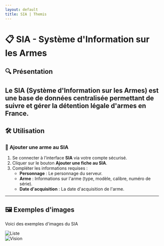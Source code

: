 ```yaml
---
layout: default
title: SIA | Themis
---
```


# 📋 **SIA** - Système d'Information sur les Armes  

## 🔍 **Présentation**  

Le **SIA** (Système d'Information sur les Armes) est une base de données centralisée permettant de suivre et gérer la détention légale d'armes en France.
---

## 🛠️ **Utilisation**  

### 📂 **Ajouter une arme au SIA**  
1. Se connecter à l’interface **SIA** via votre compte sécurisé.  
2. Cliquer sur le bouton **Ajouter une fiche au SIA**.  
3. Compléter les informations requises :  
   - **Personnage** : Le personnage du serveur.
   - **Arme** : Informations sur l'arme (type, modèle, calibre, numéro de série).
   - **Date d'acquisition** : La date d'acquisition de l'arme.  


---

## 🖼️ **Exemples d'images**  

Voici des exemples d'images du SIA

![Liste](https://i.imgur.com/Sqs67t9.png)  
![Vision](https://i.imgur.com/UlJNNfU.png)

